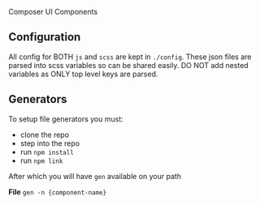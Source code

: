 Composer UI Components

Configuration
-------------
All config for BOTH `js` and `scss` are kept in `./config`.
These json files are parsed into scss variables so can be shared easily.
DO NOT add nested variables as ONLY top level keys are parsed.

Generators
----------

To setup file generators you must:
- clone the repo
- step into the repo
- run `npm install`
- run `npm link`

After which you will have `gen` available on your path

__File__
`gen -n {component-name}`
